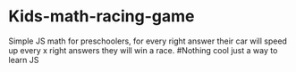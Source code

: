 # Kids-math-racing-game

Simple JS math for preschoolers, for every right answer their car will speed up every x right answers they will win a race. 
#Nothing cool just a way to learn JS
